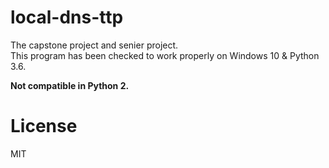 # local-dns-ttp
The capstone project and senier project.<br>
This program has been checked to work properly on Windows 10 & Python 3.6.

<b>Not compatible in Python 2.</b>

# License
MIT
